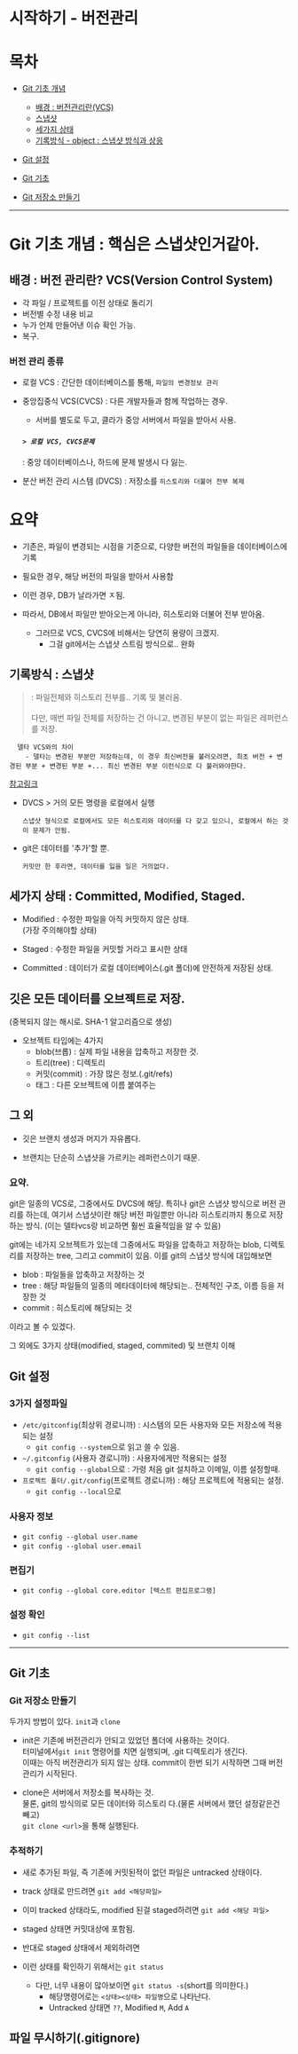 # 시작하기 - 버전관리

# 목차
 - [Git 기초 개념](#git-기초-개념--핵심은-스냅샷인거같아)
   - [배경 : 버전관리란(VCS)](#배경--버전-관리란-vcsversion-control-system)
   - [스냅샷](#기록방식--스냅샷)
   - [세가지 상태](#세가지-상태--committed-modified-staged)
   - [기록방식 - object : 스냅샷 방식과 상응](#깃은-모든-데이터를-오브젝트로-저장)

 - [Git 설정](#git-설정)

 - [Git 기초](#git-실행)
  - [Git 저장소 만들기](#git-저장소-만들기)

---

# Git 기초 개념 : 핵심은 스냅샷인거같아.

## 배경 : 버전 관리란? VCS(Version Control System)

- 각 파일 / 프로젝트를 이전 상태로 돌리기
- 버전별 수정 내용 비교
- 누가 언제 만들어낸 이슈 확인 가능.
- 복구.

### 버전 관리 종류

- 로컬 VCS : 간단한 데이터베이스를 통해, `파일의 변경정보 관리`

- 중앙집중식 VCS(CVCS) : 다른 개발자들과 함께 작업하는 경우.

  - 서버를 별도로 두고, 클라가 중앙 서버에서 파일을 받아서 사용.

  #### **_`> 로컬 VCS, CVCS문제`_**

  : 중앙 데이터베이스나, 하드에 문제 발생시 다 잃는.

- 분산 버전 관리 시스템 (DVCS)
  : 저장소를 `히스토리와 더불어 전부 복제`
  <br>

# 요약

- 기존은, 파일이 변경되는 시점을 기준으로, 다양한 버전의 파일들을 데이터베이스에 기록

- 필요한 경우, 해당 버전의 파일을 받아서 사용함

- 이런 경우, DB가 날라가면 ㅈ됨.

- 따라서, DB에서 파일만 받아오는게 아니라, 히스토리와 더불어 전부 받아옴.

  - 그러므로 VCS, CVCS에 비해서는 당연히 용량이 크겠지.
    - 그걸 git에서는 스냅샷 스트림 방식으로.. 완화

## 기록방식 : 스냅샷

  > : 파일전체와 히스토리 전부를.. 기록 및 불러옴.<br><br>다만, 매번 파일 전체를 저장하는 건 아니고, 변경된 부분이 없는 파일은 레퍼런스를 저장.<br>

      델타 VCS와의 차이
        - 델타는 변경된 부분만 저장하는데, 이 경우 최신버전을 불러오려면, 최초 버전 + 변경된 부분 + 변경된 부분 +... 최신 변경된 부분 이런식으로 다 불러와야한다.

[참고링크](https://tech.10000lab.xyz/git/how-git-is-different.html)

- DVCS > 거의 모든 명령을 로컬에서 실행

      스냅샷 형식으로 로컬에서도 모든 히스토리와 데이터를 다 갖고 있으니, 로컬에서 하는 것이 문제가 안됨.

- git은 데이터를 '추가'할 뿐.

      커밋만 한 후라면, 데이터를 잃을 일은 거의없다.

## 세가지 상태 : Committed, Modified, Staged.

  - Modified : 수정한 파일을 아직 커밋하지 않은 상태.<br>
    (가장 주의해야할 상태)

  - Staged : 수정한 파일을 커밋할 거라고 표시한 상태

  - Committed : 데이터가 로컬 데이터베이스(.git 폴더)에 안전하게 저장된 상태.

## 깃은 모든 데이터를 오브젝트로 저장.
  (중복되지 않는 해시로. SHA-1 알고리즘으로 생성)
  - 오브젝트 타입에는 4가지
    - blob(브롭) : 실제 파일 내용을 압축하고 저장한 것.
    - 트리(tree) : 디렉토리
    - 커밋(commit) : 가장 많은 정보.(.git/refs)
    - 태그 : 다른 오브젝트에 이름 붙여주는

## 그 외
  - 깃은 브랜치 생성과 머지가 자유롭다.

  - 브랜치는 단순히 스냅샷을 가르키는 레퍼런스이기 때문.

### 요약.

git은 일종의 VCS로, 그중에서도 DVCS에 해당.
특히나 git은 스냅샷 방식으로 버전 관리를 하는데, 여기서 스냅샷이란 해당 버전 파일뿐만 아니라 히스토리까지 통으로 저장하는 방식. (이는 델타vcs랑 비교하면 훨씬 효율적임을 알 수 있음)

git에는 네가지 오브젝트가 있는데 그중에서도 파일을 압축하고 저장하는 blob, 디렉토리를 저장하는 tree, 그리고 commit이 있음.
이를 git의 스냅샷 방식에 대입해보면

- blob : 파일들을 압축하고 저장하는 것
- tree : 해당 파일들의 일종의 메타데이터에 해당되는.. 전체적인 구조, 이름 등을 저장한 것
- commit : 히스토리에 해당되는 것

이라고 볼 수 있겠다.

그 외에도 3가지 상태(modified, staged, commited) 및 브랜치 이해

## Git 설정
  ### 3가지 설정파일
  - `/etc/gitconfig`(최상위 경로니까) : 시스템의 모든 사용자와 모든 저장소에 적용되는 설정
    - `git config --system`으로 읽고 쓸 수 있음.
  - `~/.gitconfig` (사용자 경로니까) : 사용자에게만 적용되는 설정
    - `git config --global`으로 : 가령 처음 git 설치하고 이메일, 이름 설정할때.
  - `프로젝트 폴더/.git/config`(프로젝트 경로니까) : 해당 프로젝트에 적용되는 설정.
    - `git config --local`으로
  ### 사용자 정보
  - `git config --global user.name`
  - `git config --global user.email`

  ### 편집기
  - `git config --global core.editor [텍스트 편집프로그램]`
  ### 설정 확인
  - `git config --list`

---
## Git 기초

### Git 저장소 만들기
두가지 방법이 있다. `init`과 `clone`
- init은 기존에 버전관리가 안되고 있었던 폴더에 사용하는 것이다.   
터미널에서`git init` 명령어를 치면 실행되며, .git 디렉토리가 생긴다.   
이때는 아직 버전관리가 되지 않는 상태. commit이 한번 되기 시작하면 그때 버전관리가 시작된다.

- clone은 서버에서 저장소를 복사하는 것.   
물론, git의 방식의로 모든 데이터와 히스토리 다.(물론 서버에서 했던 설정같은건 빼고)   
`git clone <url>`을 통해 실행된다.

### 추적하기
  - 새로 추가된 파일, 즉 기존에 커밋된적이 없던 파일은 untracked 상태이다.
  - track 상태로 만드려면 `git add <해당파일>`
  - 이미 tracked 상태라도, modified 된걸 staged하려면 `git add <해당 파일>`
  - staged 상태면 커밋대상에 포함됨.
  - 반대로 staged 상태에서 제외하려면

  - 이런 상태를 확인하기 위해서는 `git status`
    - 다만, 너무 내용이 많아보이면 `git status -s`(short를 의미한다.)
      - 해당명령어로는 `<상태><상태> 파일명`으로 나타난다.
      - Untracked 상태면 `??`, Modified `M`, Add `A`

## 파일 무시하기(.gitignore)
